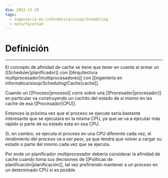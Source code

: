 ```yaml
---
dia: 2023-11-19
tags:
  - ingeniería-en-informática/sisop/Scheduling
  - nota/facultad
---
```

# Definición
---
El concepto de afinidad de cache se tiene que tener en cuenta al armar un [[Scheduler|planificador]] con [[Arquitectura multiprocesador|multiprocesadores]] con [[ingeniería en informática/sisop/Scheduling/Cache|cache]].

Cuando un [[Proceso|proceso]] corre sobre una [[Procesador|procesador]] en particular va construyendo un cachito del estado de si mismo en las cache de esa [[Procesador|CPU]]. 

Entonces la próxima vez que el proceso se ejecute sería bastante interesante que se ejecutara en la misma CPU, ya que se va a ejecutar más rápido si parte de su estado esta en esa CPU.

Si, en cambio, se ejecuta el proceso en una CPU diferente cada vez, el rendimiento del proceso va a ser peor, ya que tendrá que volver a cargar su estado o parte del mismo cada vez que se ejecuta.

Por ende un planificador multiprocesador debería considerar la afinidad de cache cuando toma sus decisiones de [[Políticas de planificación|planificación]], tal vez prefiriendo mantener a un proceso en un determinado CPU si es posible